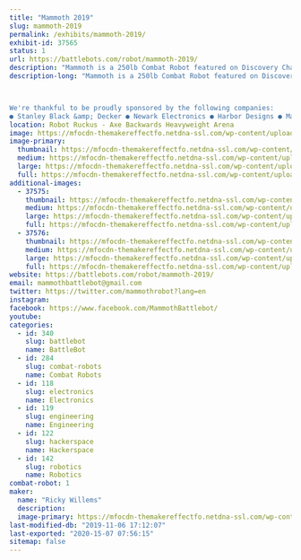 ```yaml
---
title: "Mammoth 2019"
slug: mammoth-2019
permalink: /exhibits/mammoth-2019/
exhibit-id: 37565
status: 1
url: https://battlebots.com/robot/mammoth-2019/
description: "Mammoth is a 250lb Combat Robot featured on Discovery Channel's BattleBots. Armed with a rotating arm 6 feet in diameter, Mammoth is likely the largest heavyweight combat robot ever constructed. "
description-long: "Mammoth is a 250lb Combat Robot featured on Discovery Channel's BattleBots. Armed with a rotating arm 6 feet in diameter, Mammoth is likely the largest heavyweight combat robot ever constructed. Mammoth will be kicking bot and taking names this year in the Orlando MakerFaire's Robot Ruckus, and the team will be available for pictures and questions when not fighting or repairing. 



We're thankful to be proudly sponsored by the following companies:
● Stanley Black &amp; Decker ● Newark Electronics ● Harbor Designs ● Max Amps Batteries ● HobbyWing ● Sticker Mule ● NPC Robotics ●"
location: Robot Ruckus - Axe Backwards Heavyweight Arena
image: https://mfocdn-themakereffectfo.netdna-ssl.com/wp-content/uploads/2019/09/mammoth_bot-2-866x1024.jpg
image-primary:
  thumbnail: https://mfocdn-themakereffectfo.netdna-ssl.com/wp-content/uploads/2019/09/mammoth_bot-2-150x150.jpg
  medium: https://mfocdn-themakereffectfo.netdna-ssl.com/wp-content/uploads/2019/09/mammoth_bot-2-254x300.jpg
  large: https://mfocdn-themakereffectfo.netdna-ssl.com/wp-content/uploads/2019/09/mammoth_bot-2-866x1024.jpg
  full: https://mfocdn-themakereffectfo.netdna-ssl.com/wp-content/uploads/2019/09/mammoth_bot-2.jpg
additional-images:
  - 37575:
    thumbnail: https://mfocdn-themakereffectfo.netdna-ssl.com/wp-content/uploads/2019/09/IMG_2539-150x150.jpg
    medium: https://mfocdn-themakereffectfo.netdna-ssl.com/wp-content/uploads/2019/09/IMG_2539-300x225.jpg
    large: https://mfocdn-themakereffectfo.netdna-ssl.com/wp-content/uploads/2019/09/IMG_2539-1024x768.jpg
    full: https://mfocdn-themakereffectfo.netdna-ssl.com/wp-content/uploads/2019/09/IMG_2539.jpg
  - 37576:
    thumbnail: https://mfocdn-themakereffectfo.netdna-ssl.com/wp-content/uploads/2019/09/IMG_2569-150x150.jpg
    medium: https://mfocdn-themakereffectfo.netdna-ssl.com/wp-content/uploads/2019/09/IMG_2569-300x169.jpg
    large: https://mfocdn-themakereffectfo.netdna-ssl.com/wp-content/uploads/2019/09/IMG_2569-1024x576.jpg
    full: https://mfocdn-themakereffectfo.netdna-ssl.com/wp-content/uploads/2019/09/IMG_2569.jpg
website: https://battlebots.com/robot/mammoth-2019/
email: mammothbattlebot@gmail.com
twitter: https://twitter.com/mammothrobot?lang=en
instagram: 
facebook: https://www.facebook.com/MammothBattlebot/
youtube: 
categories:
  - id: 340
    slug: battlebot
    name: BattleBot
  - id: 284
    slug: combat-robots
    name: Combat Robots
  - id: 118
    slug: electronics
    name: Electronics
  - id: 119
    slug: engineering
    name: Engineering
  - id: 122
    slug: hackerspace
    name: Hackerspace
  - id: 142
    slug: robotics
    name: Robotics
combat-robot: 1
maker:
  name: "Ricky Willems"
  description:
  image-primary: https://mfocdn-themakereffectfo.netdna-ssl.com/wp-content/uploads/2018/10/me-1-225x300.jpg
last-modified-db: "2019-11-06 17:12:07"
last-exported: "2020-15-07 07:56:15"
sitemap: false
---
```

